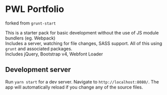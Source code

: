 # PWL Portfolio

forked from `grunt-start`

This is a starter pack for basic development without the use of JS module bundlers (eg. Webpack)<br/>
Includes a server, watching for file changes, SASS support. All of this using `grunt` and associated packages.<br/>
Includes jQuery, Bootstrap v4, Webfont Loader

## Development server

Run `yarn start` for a dev server. Navigate to `http://localhost:8080/`. The app will automatically reload if you change any of the source files.
